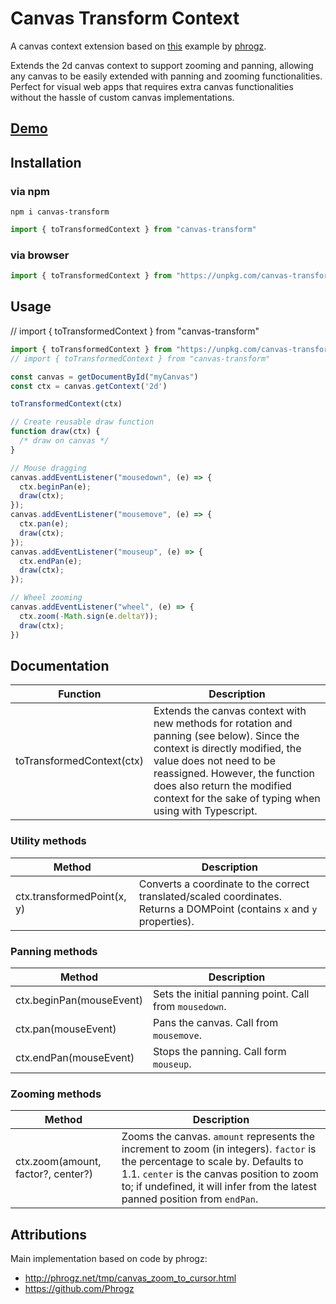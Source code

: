 # Canvas Transform Context

A canvas context extension based on [this](http://phrogz.net/tmp/canvas_zoom_to_cursor.html) example by [phrogz](https://stackoverflow.com/users/405017/phrogz). 

Extends the 2d canvas context to support zooming and panning, allowing any canvas to be easily extended with panning and zooming functionalities. Perfect for visual web apps that requires extra canvas functionalities without the hassle of custom canvas implementations.

## [Demo](https://poohcom1.github.io/canvas-transform-context/basic/)


## Installation

### via npm
```
npm i canvas-transform
```

```javascript
import { toTransformedContext } from "canvas-transform"
```
### via browser
```javascript
import { toTransformedContext } from "https://unpkg.com/canvas-transform-context@0.0.2/dist/index.min.js";
```

## Usage

// import { toTransformedContext } from "canvas-transform"

```javascript
import { toTransformedContext } from "https://unpkg.com/canvas-transform-context@0.0.2/dist/index.min.js"
// import { toTransformedContext } from "canvas-transform"

const canvas = getDocumentById("myCanvas")
const ctx = canvas.getContext('2d')

toTransformedContext(ctx)

// Create reusable draw function
function draw(ctx) {
  /* draw on canvas */
}

// Mouse dragging
canvas.addEventListener("mousedown", (e) => {
  ctx.beginPan(e);
  draw(ctx);
});
canvas.addEventListener("mousemove", (e) => {
  ctx.pan(e);
  draw(ctx);
});
canvas.addEventListener("mouseup", (e) => {
  ctx.endPan(e);
  draw(ctx);
});

// Wheel zooming
canvas.addEventListener("wheel", (e) => {
  ctx.zoom(-Math.sign(e.deltaY));
  draw(ctx);
})
```

## Documentation

| Function | Description |
| -- | -- |
| toTransformedContext(ctx) | Extends the canvas context with new methods for rotation and panning (see below). Since the context is directly modified, the value does not need to be reassigned. However, the function does also return the modified context for the sake of typing when using with Typescript. |

### Utility methods
| Method | Description | 
| -- | -- | 
| ctx.transformedPoint(x, y)| Converts a coordinate to the correct translated/scaled coordinates. Returns a DOMPoint (contains `x` and `y` properties). | 

### Panning methods
| Method | Description |
| -- | -- |
| ctx.beginPan(mouseEvent) | Sets the initial panning point. Call from `mousedown`. |
| ctx.pan(mouseEvent) | Pans the canvas. Call from `mousemove`. |
| ctx.endPan(mouseEvent) | Stops the panning. Call form `mouseup`. |

### Zooming methods
| Method | Description |
| -- | -- |
| ctx.zoom(amount, factor?, center?) | Zooms the canvas. `amount` represents the increment to zoom (in integers). `factor` is the percentage to scale by. Defaults to 1.1. `center` is the canvas position to zoom to; if undefined, it will infer from the latest panned position from `endPan`. |

## Attributions

Main implementation based on code by phrogz:
 - http://phrogz.net/tmp/canvas_zoom_to_cursor.html
 - https://github.com/Phrogz
